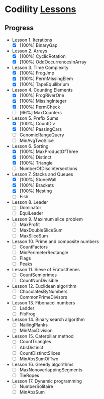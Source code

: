 # Codility [Lessons](https://app.codility.com/programmers/lessons/1-iterations/)

## Progress

- Lesson 1. Iterations
    - [x] [100%] BinaryGap
- Lesson 2. Arrays
    - [x] [100%] CyclicRotation
    - [x] [100%] OddOccurrencesInArray
- Lesson 3. Time Complexity
    - [x] [100%] FrogJmp
    - [x] [100%] PermMissingElem
    - [x] [100%] TapeEquilibrium
- Lesson 4. Counting Elements
    - [x] [100%] FrogRiverOne
    - [x] [100%] MissingInteger
    - [x] [100%] PermCheck
    - [ ] [66%] MaxCounters
- Lesson 5. Prefix Sums
    - [x] [100%] CountDiv
    - [x] [100%] PassingCars
    - [ ] GenomicRangeQuery
    - [ ] MinAvgTwoSlice
- Lesson 6. Sorting
    - [x] [100%] MaxProductOfThree
    - [x] [100%] Distinct
    - [x] [100%] Triangle
    - [ ] NumberOfDiscIntersections
- Lesson 7. Stacks and Queues
    - [x] [100%] StoneWall
    - [x] [100%] Brackets
    - [x] [100%] Nesting
    - [ ] Fish
- Lesson 8. Leader
    - [ ] Dominator
    - [ ] EquiLeader
- Lesson 9. Maximum slice problem
    - [ ] MaxProfit
    - [ ] MaxDoubleSliceSum
    - [ ] MaxSliceSum
- Lesson 10. Prime and composite numbers
    - [ ] CountFactors
    - [ ] MinPerimeterRectangle
    - [ ] Flags
    - [ ] Peaks
- Lesson 11. Sieve of Eratosthenes
    - [ ] CountSemiprimes
    - [ ] CountNonDivisible
- Lesson 12. Euclidean algorithm
    - [ ] ChocolatesByNumbers
    - [ ] CommonPrimeDivisors
- Lesson 13. Fibonacci numbers
    - [ ] Ladder
    - [ ] FibFrog
- Lesson 14. Binary search algorithm
    - [ ] NailingPlanks
    - [ ] MinMaxDivision
- Lesson 15. Caterpillar method
    - [ ] CountTriangles
    - [ ] AbsDistinct
    - [ ] CountDistinctSlices
    - [ ] MinAbsSumOfTwo
- Lesson 16. Greedy algorithms
    - [ ] MaxNonoverlappingSegments
    - [ ] TieRopes
- Lesson 17. Dynamic programming
    - [ ] NumberSolitaire
    - [ ] MinAbsSum